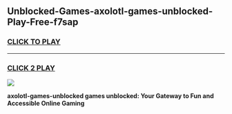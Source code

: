 
## Unblocked-Games-axolotl-games-unblocked-Play-Free-f7sap
<h3>
<a href="https://premium76.site?title=axolotl-games-unblocked&ref=20A">CLICK TO PLAY</a></h3>
<hr>

<h3>
<a href="https://premium76.site?title=axolotl-games-unblocked&ref=20A">CLICK 2 PLAY</a>
  
</h3>

<a href="https://premium76.site?title=axolotl-games-unblocked&ref=20A"><img src="https://clearcache.store/games.png"></a>


**axolotl-games-unblocked games unblocked: Your Gateway to Fun and Accessible Online Gaming**
